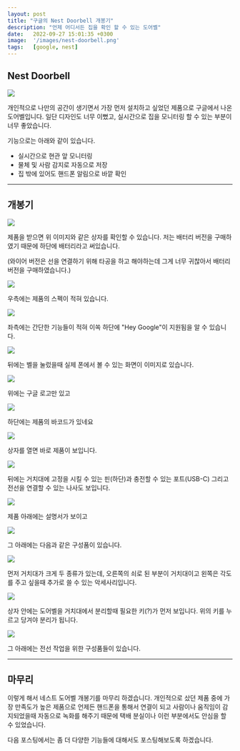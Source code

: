 ```yaml
---
layout: post
title: "구글의 Nest Doorbell 개봉기"
description: "언제 어디서든 집을 확인 할 수 있는 도어벨"
date:   2022-09-27 15:01:35 +0300
image:  '/images/nest-doorbell.png'
tags:   [google, nest]
---
```



## Nest Doorbell

![](https://miro.medium.com/max/2000/1*kYGQQVtBiOi5Kcjxs7DtPA.png)

개인적으로 나만의 공간이 생기면서 가장 먼저 설치하고 싶었던 제품으로 구글에서 나온 도어벨입니다.
일단 디자인도 너무 이뻤고, 실시간으로 집을 모니터링 할 수 있는 부분이 너무 좋았습니다.

기능으로는 아래와 같이 있습니다.

- 실시간으로 현관 앞 모니터링
- 물체 및 사람 감지로 자동으로 저장
- 집 밖에 있어도 핸드폰 알림으로 바깥 확인

---

## 개봉기

![](https://miro.medium.com/max/1100/1*oLILZ0Im4UvoEUkscLEoig.jpeg)

제품을 받으면 위 이미지와 같은 상자를 확인할 수 있습니다. 저는 배터리 버전을 구매하였기 때문에 하단에 배터리라고 써있습니다.

(와이어 버전은 선을 연결하기 위해 타공을 하고 해야하는데 그게 너무 귀찮아서 배터리 버전을 구매하였습니다.)

![](https://miro.medium.com/max/1100/1*WKyNVvCw_jzH8iHdZ4Cvbg.jpeg)

우측에는 제품의 스펙이 적혀 있습니다.

![](https://miro.medium.com/max/1100/1*WwgIho2OtCMRQ3XKnIoOaw.jpeg)

좌측에는 간단한 기능들이 적혀 이쏙 하단에 "Hey Google"이 지원됨을 알 수 있습니다.

![](https://miro.medium.com/max/1100/1*lhNzwTVP01MDGg-m03ZkGg.jpeg)

뒤에는 벨을 눌렀을때 실제 폰에서 볼 수 있는 화면이 이미지로 있습니다.

![](https://miro.medium.com/max/1100/1*SrUj2cGDsrMgiN1IKRuj5Q.jpeg)

위에는 구글 로고만 있고

![](https://miro.medium.com/max/1100/1*QbJ6_4-ZPrfm0wp2uuy6AQ.jpeg)

하단에는 제품의 바코드가 있네요

![](https://miro.medium.com/max/1100/1*p8DemWhtaU6QeOCXQEDj1A.png)

상자를 열면 바로 제품이 보입니다.

![](https://miro.medium.com/max/1100/1*2V054jCZKglcbi-nbsvaVQ.png)

뒤에는 거치대에 고정을 시킬 수 있는 핀(하단)과 충전할 수 있는 포트(USB-C) 그리고 전선을 연결할 수 있는 나사도 보입니다.

![](https://miro.medium.com/max/1100/1*BEjWXtM6_S6mWGwu6FlILw.png)

제품 아래에는 설명서가 보이고

![](https://miro.medium.com/max/1100/1*kZgWbXRdnprTTkAamEJFGQ.png)

그 아래에는 다음과 같은 구성품이 있습니다.

![](https://miro.medium.com/max/1100/1*sIuJzOTUGJa9IGhHC-1NzQ.png)

먼저 거치대가 크게 두 종류가 있는데, 오른쪽의 쇠로 된 부분이 거치대이고 왼쪽은 각도를 주고 싶을때 추가로 쓸 수 있는 악세사리입니다.

![](https://miro.medium.com/max/1100/1*3Q7ISwLp8B_MAGDdoBJ_sQ.png)

상자 안에는 도어벨을 거치대에서 분리할때 필요한 키(?)가 먼저 보입니다. 위의 키를 누르고 당겨야 분리가 됩니다.

![](https://miro.medium.com/max/1100/1*_19jRWj_IVyf3ihVKynS8w.png)

그 아래에는 전선 작업을 위한 구성품들이 있습니다.

---

## 마무리

이렇게 해서 네스트 도어벨 개봉기를 마무리 하겠습니다. 개인적으로 샀던 제품 중에 가장 만족도가 높은 제품으로 언제든 핸드폰을 통해서
연결이 되고 사람이나 움직임이 감지되었을때 자동으로 녹화를 해주기 때문에 택배 분실이나 이런 부분에서도 안심을 할 수 있었습니다.

다음 포스팅에서는 좀 더 다양한 기능들에 대해서도 포스팅해보도록 하겠습니다.


